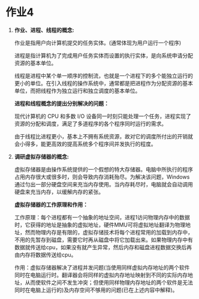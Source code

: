 # 作业4
1. **作业、进程、线程的概念:**

    作业是指用户向计算机提交的任务实体。(通常体现为用户运行一个程序)
  
    进程是指计算机为了完成用户任务实体而设置的执行实体，是向系统申请分配资源的基本单位。
  
    线程是进程中某个单一顺序的控制流，也就是一个进程下的多个能独立运行的更小的单位。在引入线程的操作系统中，通常都是把进程作为分配资源的基本单位，而把线程作为独立运行和独立调度的基本单位。
  
    **进程和线程概念的提出分别解决的问题：**
  
    现代计算机的 CPU 和多数 I/O 设备同一时刻只能处理一个任务，进程实现了资源的分配和调度，满足了多道程序的各个程序同时运行的需求。
  
    由于线程比进程更小，基本上不拥有系统资源，故对它的调度所付出的开销就会小得多，能更高效的提高系统多个程序间并发执行的程度。
  
2. **调研虚拟存储器的概念:**

    虚拟存储器是由操作系统提供的一个假想的特大存储器。电脑中所执行的程序占用内存很大或很多时，则会导致内存消耗殆尽。为解决该问题，Windows通过匀出一部分硬盘空间来充当内存使用。当内存耗尽时，电脑就会自动调用硬盘来充当内存，以缓解内存的紧张。
    
    **虚拟存储器的工作原理和作用：**
    
    工作原理：每个进程都有一个抽象的地址空间，进程1访问物理内存中的数据时，它获得的地址是抽象的虚拟地址，硬件MMU可将虚拟地址翻译为物理地址，然而物理内存是有限的，虚拟存储技术将每个进程常用的加载到内存中，不用的先暂存到磁盘，需要它时再从磁盘中将它加载出来。如果物理内存中有数据就传送给cpu，如果没有就产生异常，然后内存和磁盘进程数据交换后再由内存将数据传送给cpu。
    
    作用：虚拟存储器解决了进程并发问题(当使用同样虚拟内存地址的两个软件同时在电脑运行时。翻译器会将同样的虚拟内存地址映射到不同的实际内存地址，从而使软件之间不发生冲突；但使用同样物理内存地址的两个软件是无法同时在电脑上运行的)及内存空间不够用的问题(已在上述内容中解释)。
